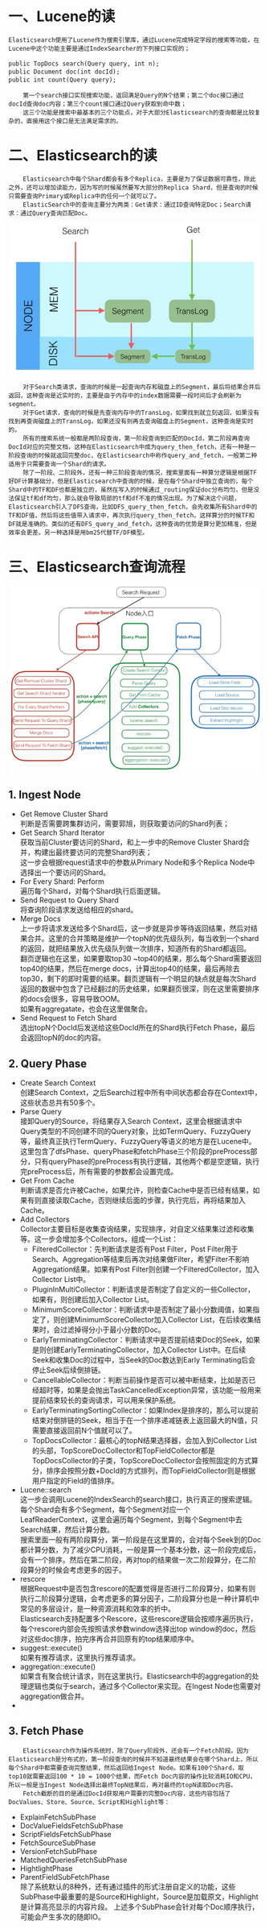 # 一、Lucene的读
    Elasticsearch使用了Lucene作为搜索引擎库，通过Lucene完成特定字段的搜索等功能，在Lucene中这个功能主要是通过IndexSearcher的下列接口实现的；
```
public TopDocs search(Query query, int n);
public Document doc(int docId);
public int count(Query query);
```
        第一个search接口实现搜索功能，返回满足Query的N个结果；第二个doc接口通过docId查询doc内容；第三个count接口通过Query获取到命中数；
        这三个功能是搜索中最基本的三个功能点，对于大部分Elasticsearch的查询都是比较复杂的，直接用这个接口是无法满足需求的。

# 二、Elasticsearch的读
        Elasticsearch中每个Shard都会有多个Replica，主要是为了保证数据可靠性，除此之外，还可以增加读能力，因为写的时候虽然要写大部分的Replica Shard，但是查询的时候只需要查询Primary或Replica中的任何一个就可以了。
        ElasticSearch中的查询主要分为两类：Get请求：通过ID查询特定Doc；Search请求：通过Query查询匹配Doc。
![blockchain](/resource/images/elasticsearch读流程.jpg "Elasticsearch读流程")  

        对于Search类请求，查询的时候是一起查询内存和磁盘上的Segment，最后将结果合并后返回，这种查询是近实时的，主要是由于内存中的index数据需要一段时间后才会刷新为segment。
        对于Get请求，查询的时候是先查询内存中的TransLog，如果找到就立刻返回，如果没有找到再查询磁盘上的TransLog，如果还没有则再去查询磁盘上的Segment，这种查询是实时的。
        所有的搜索系统一般都是两阶段查询，第一阶段查询到匹配的DocId，第二阶段再查询DocId对应的完整文档，这种在Elasticsearch中成为query_then_fetch，还有一种是一阶段查询的时候就返回完整doc，在Elasticsearch中称作query_and_fetch，一般第二种适用于只需要查询一个Shard的请求。
        除了一阶段、二阶段外，还有一种三阶段查询的情况，搜索里面有一种算分逻辑是根据TF好DF计算基础分，但是Elasticsearch中查询的时候，是在每个Shard中独立查询的，每个Shard中的TF和DF也都是独立的，虽然在写入的时候通过_routing保证doc分布均匀，但是没法保证tf和df均匀，那么就会导致局部的tf和df不准的情况出现。为了解决这个问题，Elasticsearch引入了DFS查询，比如DFS_query_then_fetch，会先收集所有Shard中的TF和DF值，然后将这些值带入请求中，再次执行query_then_fetch，这样算分的时候TF和DF就是准确的。类似的还有DFS_query_and_fetch，这种查询的优势是算分更加精准，但是效率会更差。另一种选择是用bm25代替TF/DF模型。

# 三、Elasticsearch查询流程
![blockchain](/resource/images/elasticsearch查询流程.jpg "Elasticsearch查询流程")  

## 1. Ingest Node  
  - Get Remove Cluster Shard  
    判断是否需要跨集群访问，需要郭旭，则获取要访问的Shard列表；
  - Get Search Shard Iterator  
    获取当前Cluster要访问的Shard，和上一步中的Remove Cluster Shard合并，构建出最终要访问的完整Shard列表；  
    这一步会根据request请求中的参数从Primary Node和多个Replica Node中选择出一个要访问的Shard。
  - For Every Shard: Perform  
    遍历每个Shard，对每个Shard执行后面逻辑。
  - Send Request to Query Shard  
    将查询阶段请求发送给相应的shard。
  - Merge Docs  
    上一步将请求发送给多个Shard后，这一步就是异步等待返回结果，然后对结果合并。这里的合并策略是维护一个topN的优先级队列，每当收到一个shard的返回，就把结果放入优先级队列做一次排序，知道所有的Shard都返回。  
    翻页逻辑也在这里，如果要取top30 ~top40的结果，那么每个Shard需要返回top40的结果，然后在merge docs，计算出top40的结果，最后再除去top30，剩下的即时需要的结果。翻页逻辑有一个明显的缺点就是每次Shard返回的数据中包含了已经翻过的历史结果，如果翻页很深，则在这里需要排序的docs会很多，容易导致OOM。  
    如果有aggregatate，也会在这里做聚合。  
  - Send Request to Fetch Shard  
    选出topN个DocId后发送给这些DocId所在的Shard执行Fetch Phase，最后会返回topN的doc的内容。

## 2. Query Phase  
  - Create Search Context  
    创建Search Context，之后Search过程中所有中间状态都会存在Context中，这些状态总共有50多个。
  - Parse Query  
    接卸Query的Source，将结果存入Search Context，这里会根据请求中Query类型的不同创建不同的Query对象，比如TermQuery、FuzzyQuery等，最终真正执行TermQuery、FuzzyQuery等语义的地方是在Lucene中。  
    这里包含了dfsPhase、queryPhase和fetchPhase三个阶段的preProcess部分，只有queryPhase的preProcess有执行逻辑，其他两个都是空逻辑，执行完preProcess后，所有需要的参数都会设置完成。
  - Get From Cache  
    判断请求是否允许被Cache，如果允许，则检查Cache中是否已经有结果，如果有则直接读取Cache，否则继续后面的步骤，执行完后，再将结果加入Cache。
  - Add Collectors  
    Collector主要目标是收集查询结果，实现排序，对自定义结果集过滤和收集等。这一步会增加多个Collectors，组成一个List：
    - FilteredCollector：先判断请求是否有Post Filter，Post Filter用于Search、Aggregation等结束后再次对结果做Filter，希望Filter不影响Aggregation结果。如果有Post Filter则创建一个FilteredCollector，加入Collector List中。
    - PluginInMultiCollector：判断请求是否制定了自定义的一些Collector，如果有，则创建后加入Collector List。
    - MinimumScoreCollector：判断请求中是否制定了最小分数阈值，如果指定了，则创建MinimumScoreCollector加入Collector List，在后续收集结果时，会过滤掉得分小于最小分数的Doc。
    - EarlyTerminatingCollector：判断请求中是否提前结束Doc的Seek，如果是则创建EarlyTerminatingCollector，加入Collector List中。在后续Seek和收集Doc的过程中，当Seek的Doc数达到Early Terminating后会停止Seek后续倒排链。
    - CancellableCollector：判断当前操作是否可以被中断结束，比如是否已经超时等，如果是会抛出TaskCancelledException异常，该功能一般用来提前结束较长的查询请求，可以用来保护系统。
    - EarlyTerminatingSortingCollector：如果Index是排序的，那么可以提前结束对倒排链的Seek，相当于在一个排序递减链表上返回最大的N值，只需要直接返回前N个值就可以了。
    - TopDocsCollector：最核心的topN结果选择器，会加入到Collector List的头部，TopScoreDocCollector和TopFieldCollector都是TopDocsCollector的子类，TopScoreDocCollector会按照固定的方式算分，排序会按照分数+DocId的方式排列，而TopFieldCollector则是根据用户指定的Field的值排序。
  - Lucene::search  
    这一步会调用Lucene的IndexSearch的search接口，执行真正的搜索逻辑。每个Shard会有多个Segment，每个Segment对应一个LeafReaderContext，这里会遍历每个Segment，到每个Segment中去Search结果，然后计算分数。  
    搜索里面一般有两阶段算分，第一阶段是在这里算的，会对每个Seek到的Doc都计算分数，为了减少CPU消耗，一般是算一个基本分数，这一阶段完成后，会有一个排序。然后在第二阶段，再对top的结果做一次二阶段算分，在二阶段算分的时候会考虑更多的因子。
  - rescore  
    根据Request中是否包含rescore的配置觉得是否进行二阶段算分，如果有则执行二阶段算分逻辑，会考虑更多的算分因子，二阶段算分也是一种计算机中常见的多层设计，是一种资源消耗和效率的折中。  
    Elasticsearch支持配置多个Rescore，这些rescore逻辑会按顺序遍历执行，每个rescore内部会先按照请求参数window选择出top window的doc，然后对这些doc排序，拍完序再合并回原有的top结果顺序中。
  - suggest::execute()  
    如果有推荐请求，这里执行推荐请求。
  - aggregation::execute()  
    如果含有聚合统计请求，则在这里执行。Elasticsearch中的aggregation的处理逻辑也类似于search，通过多个Collector来实现。在Ingest Node也需要对aggregation做合并。
  - 

## 3. Fetch Phase  
        Elasticsearch作为操作系统时，除了Query阶段外，还会有一个Fetch阶段。因为Elasticsearch是分布式的，第一阶段查询的时候并不知道最终结果会在哪个Shard上，所以每个Shard中都需要查询完整结果，然后返回给Ingest Node。如果有100个Shard，取top10就需要返回100 * 10 = 1000个结果，而Fetch Doc内容的操作比较消耗IO和CPU，所以一般是当Ingest Node选择出最终TopN结果后，再对最终的topN读取Doc内容。  
        Fetch截断的目的是通过DocId获取用户需要的完整Doc内容，这些内容包括了DocValues、Store、Source、Script和Highlight等：
  - ExplainFetchSubPhase
  - DocValueFieldsFetchSubPhase
  - ScriptFieldsFetchSubPhase
  - FetchSourceSubPhase
  - VersionFetchSubPhase
  - MatchedQueriesFetchSubPhase
  - HightlightPhase
  - ParentFieldSubFetchPhase  
        除了系统默认的8种外，还有通过插件的形式注册自定义的功能，这些SubPhase中最重要的是Source和Highlight，Source是加载原文，Highlight是计算高亮显示的内容片段。
        上述多个SubPhase会针对每个Doc顺序执行，可能会产生多次的随即IO。